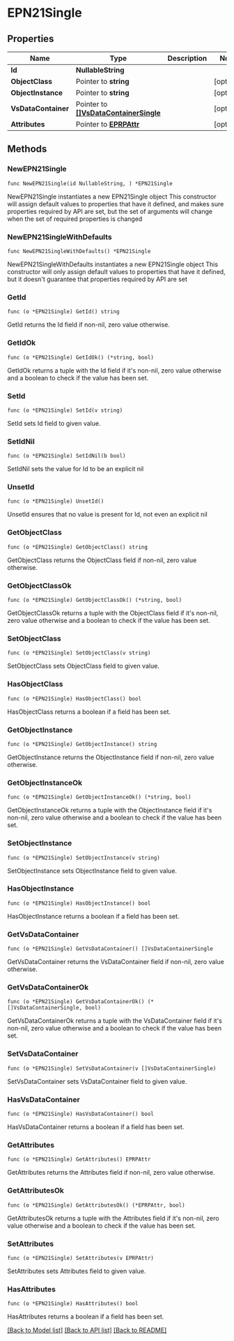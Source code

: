 # EPN21Single

## Properties

Name | Type | Description | Notes
------------ | ------------- | ------------- | -------------
**Id** | **NullableString** |  | 
**ObjectClass** | Pointer to **string** |  | [optional] 
**ObjectInstance** | Pointer to **string** |  | [optional] 
**VsDataContainer** | Pointer to [**[]VsDataContainerSingle**](VsDataContainerSingle.md) |  | [optional] 
**Attributes** | Pointer to [**EPRPAttr**](EP_RP-Attr.md) |  | [optional] 

## Methods

### NewEPN21Single

`func NewEPN21Single(id NullableString, ) *EPN21Single`

NewEPN21Single instantiates a new EPN21Single object
This constructor will assign default values to properties that have it defined,
and makes sure properties required by API are set, but the set of arguments
will change when the set of required properties is changed

### NewEPN21SingleWithDefaults

`func NewEPN21SingleWithDefaults() *EPN21Single`

NewEPN21SingleWithDefaults instantiates a new EPN21Single object
This constructor will only assign default values to properties that have it defined,
but it doesn't guarantee that properties required by API are set

### GetId

`func (o *EPN21Single) GetId() string`

GetId returns the Id field if non-nil, zero value otherwise.

### GetIdOk

`func (o *EPN21Single) GetIdOk() (*string, bool)`

GetIdOk returns a tuple with the Id field if it's non-nil, zero value otherwise
and a boolean to check if the value has been set.

### SetId

`func (o *EPN21Single) SetId(v string)`

SetId sets Id field to given value.


### SetIdNil

`func (o *EPN21Single) SetIdNil(b bool)`

 SetIdNil sets the value for Id to be an explicit nil

### UnsetId
`func (o *EPN21Single) UnsetId()`

UnsetId ensures that no value is present for Id, not even an explicit nil
### GetObjectClass

`func (o *EPN21Single) GetObjectClass() string`

GetObjectClass returns the ObjectClass field if non-nil, zero value otherwise.

### GetObjectClassOk

`func (o *EPN21Single) GetObjectClassOk() (*string, bool)`

GetObjectClassOk returns a tuple with the ObjectClass field if it's non-nil, zero value otherwise
and a boolean to check if the value has been set.

### SetObjectClass

`func (o *EPN21Single) SetObjectClass(v string)`

SetObjectClass sets ObjectClass field to given value.

### HasObjectClass

`func (o *EPN21Single) HasObjectClass() bool`

HasObjectClass returns a boolean if a field has been set.

### GetObjectInstance

`func (o *EPN21Single) GetObjectInstance() string`

GetObjectInstance returns the ObjectInstance field if non-nil, zero value otherwise.

### GetObjectInstanceOk

`func (o *EPN21Single) GetObjectInstanceOk() (*string, bool)`

GetObjectInstanceOk returns a tuple with the ObjectInstance field if it's non-nil, zero value otherwise
and a boolean to check if the value has been set.

### SetObjectInstance

`func (o *EPN21Single) SetObjectInstance(v string)`

SetObjectInstance sets ObjectInstance field to given value.

### HasObjectInstance

`func (o *EPN21Single) HasObjectInstance() bool`

HasObjectInstance returns a boolean if a field has been set.

### GetVsDataContainer

`func (o *EPN21Single) GetVsDataContainer() []VsDataContainerSingle`

GetVsDataContainer returns the VsDataContainer field if non-nil, zero value otherwise.

### GetVsDataContainerOk

`func (o *EPN21Single) GetVsDataContainerOk() (*[]VsDataContainerSingle, bool)`

GetVsDataContainerOk returns a tuple with the VsDataContainer field if it's non-nil, zero value otherwise
and a boolean to check if the value has been set.

### SetVsDataContainer

`func (o *EPN21Single) SetVsDataContainer(v []VsDataContainerSingle)`

SetVsDataContainer sets VsDataContainer field to given value.

### HasVsDataContainer

`func (o *EPN21Single) HasVsDataContainer() bool`

HasVsDataContainer returns a boolean if a field has been set.

### GetAttributes

`func (o *EPN21Single) GetAttributes() EPRPAttr`

GetAttributes returns the Attributes field if non-nil, zero value otherwise.

### GetAttributesOk

`func (o *EPN21Single) GetAttributesOk() (*EPRPAttr, bool)`

GetAttributesOk returns a tuple with the Attributes field if it's non-nil, zero value otherwise
and a boolean to check if the value has been set.

### SetAttributes

`func (o *EPN21Single) SetAttributes(v EPRPAttr)`

SetAttributes sets Attributes field to given value.

### HasAttributes

`func (o *EPN21Single) HasAttributes() bool`

HasAttributes returns a boolean if a field has been set.


[[Back to Model list]](../README.md#documentation-for-models) [[Back to API list]](../README.md#documentation-for-api-endpoints) [[Back to README]](../README.md)


